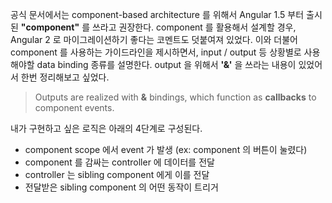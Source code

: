 공식 문서에서는 component-based architecture 를 위해서 Angular 1.5 부터 출시된 **"component"** 를 쓰라고 권장한다. component 를 활용해서 설계할 경우, Angular 2 로 마이그레이션하기 좋다는 코멘트도 덧붙여져 있었다. 이와 더불어 component 를 사용하는 가이드라인을 제시하면서, input / output 등 상황별로 사용해야할 data binding 종류를 설명한다. output 을 위해서 **'&'** 을 쓰라는 내용이 있었어서 한번 정리해보고 싶었다.

> Outputs are realized with **&** bindings, which function as **callbacks** to component events.

내가 구현하고 싶은 로직은 아래의 4단계로 구성된다.

* component scope 에서 event 가 발생 (ex: component 의 버튼이 눌렸다)
* component 를 감싸는 controller 에 데이터를 전달
* controller 는 sibling component 에게 이를 전달
* 전달받은 sibling component 의 어떤 동작이 트리거

